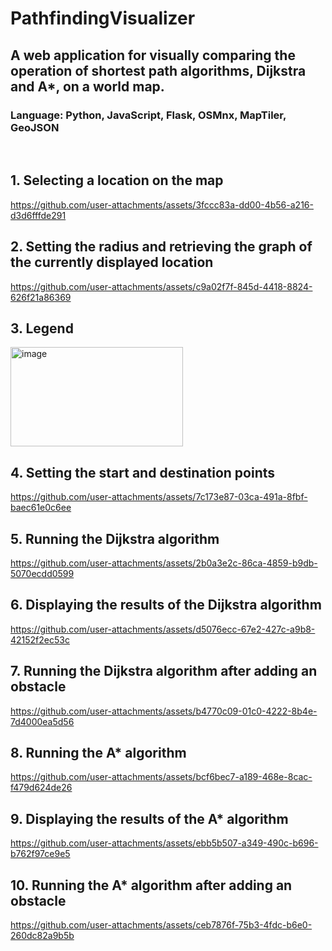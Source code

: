 # **PathfindingVisualizer**
## A web application for visually comparing the operation of shortest path algorithms, Dijkstra and A*, on a world map.
### Language: Python, JavaScript, Flask, OSMnx, MapTiler, GeoJSON

&nbsp;

## 1. Selecting a location on the map

https://github.com/user-attachments/assets/3fccc83a-dd00-4b56-a216-d3d6fffde291

## 2. Setting the radius and retrieving the graph of the currently displayed location

https://github.com/user-attachments/assets/c9a02f7f-845d-4418-8824-626f21a86369

## 3. Legend

<img width="276" height="159" alt="image" src="https://github.com/user-attachments/assets/ae40d20f-4fe9-4994-ad65-c7e1410d9200" />

## 4. Setting the start and destination points

https://github.com/user-attachments/assets/7c173e87-03ca-491a-8fbf-baec61e0c6ee

## 5. Running the Dijkstra algorithm

https://github.com/user-attachments/assets/2b0a3e2c-86ca-4859-b9db-5070ecdd0599

## 6. Displaying the results of the Dijkstra algorithm

https://github.com/user-attachments/assets/d5076ecc-67e2-427c-a9b8-42152f2ec53c

## 7. Running the Dijkstra algorithm after adding an obstacle

https://github.com/user-attachments/assets/b4770c09-01c0-4222-8b4e-7d4000ea5d56

## 8. Running the A* algorithm

https://github.com/user-attachments/assets/bcf6bec7-a189-468e-8cac-f479d624de26

## 9. Displaying the results of the A* algorithm

https://github.com/user-attachments/assets/ebb5b507-a349-490c-b696-b762f97ce9e5

## 10. Running the A* algorithm after adding an obstacle

https://github.com/user-attachments/assets/ceb7876f-75b3-4fdc-b6e0-260dc82a9b5b
